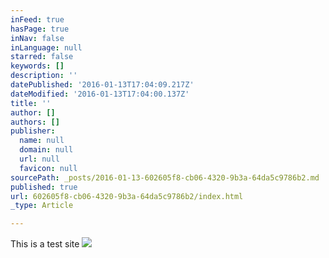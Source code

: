 ```yaml
---
inFeed: true
hasPage: true
inNav: false
inLanguage: null
starred: false
keywords: []
description: ''
datePublished: '2016-01-13T17:04:09.217Z'
dateModified: '2016-01-13T17:04:00.137Z'
title: ''
author: []
authors: []
publisher:
  name: null
  domain: null
  url: null
  favicon: null
sourcePath: _posts/2016-01-13-602605f8-cb06-4320-9b3a-64da5c9786b2.md
published: true
url: 602605f8-cb06-4320-9b3a-64da5c9786b2/index.html
_type: Article

---
```

This is a test site
![](https://the-grid-user-content.s3-us-west-2.amazonaws.com/122f18c6-2bec-4019-b44a-1c26fada311c.jpg)
